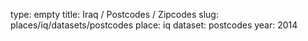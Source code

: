 type: empty
title: Iraq / Postcodes / Zipcodes
slug: places/iq/datasets/postcodes
place: iq
dataset: postcodes
year: 2014
